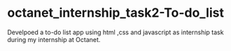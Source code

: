# octanet_internship_task2-To-do_list
Develpoed a to-do list app using html ,css and javascript as internship task during my internship at Octanet.
